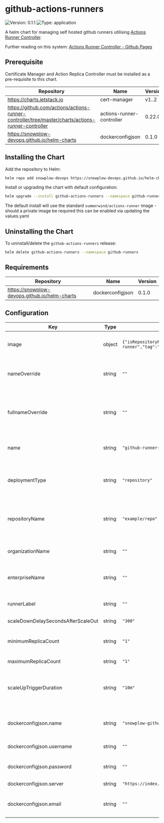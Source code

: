 # github-actions-runners

![Version: 0.1.1](https://img.shields.io/badge/Version-0.1.1-informational?style=flat-square) ![Type: application](https://img.shields.io/badge/Type-application-informational?style=flat-square)

A helm chart for managing self hosted github runners utilising [Actions Runner Controller](https://github.com/actions-runner-controller/actions-runner-controller).

Further reading on this system: [Actions Runner Controller - Github Pages](https://actions-runner-controller.github.io/actions-runner-controller/)

## Prerequisite

Certificate Manager and Action Replica Controller must be installed as a pre-requisite to this chart.

| Repository | Name | Version |
|------------|------|---------|
| <https://charts.jetstack.io> | cert-manager | v1..2 |
| <https://github.com/actions/actions-runner-controller/tree/master/charts/actions-runner-controller> | actions-runner-controller | 0.22.0 |
| <https://snowplow-devops.github.io/helm-charts> | dockerconfigjson | 0.1.0 |

## Installing the Chart

Add the repository to Helm:

```bash
helm repo add snowplow-devops https://snowplow-devops.github.io/helm-charts
```

Install or upgrading the chart with default configuration:

```bash
helm upgrade --install github-actions-runners --namespace github-runners --create-namespace --set runnerDeployment.githubRepo="example/repo" --set runnerDeployment.runnerNamespace="github-runners" snowplow-devops/github-actions-runners
```

The default install will use the standard `summerwind/actions-runner` image - should a private image be required this can be enabled via updating the values.yaml

## Uninstalling the Chart

To uninstall/delete the `github-actions-runners` release:

```bash
helm delete github-actions-runners --namespace github-runners
```

## Requirements

| Repository | Name | Version |
|------------|------|---------|
| <https://snowplow-devops.github.io/helm-charts> | dockerconfigjson | 0.1.0 |

## Configuration

| Key | Type | Default | Description |
|-----|------|---------|-------------|
| image | object | `{"isRepositoryPrivate":false,"pullPolicy":"IfNotPresent","runnerImage":"summerwind/actions-runner","tag":"latest"}` | Define the image for the runners to be deployed with. |
| nameOverride | string | `""` | Overrides the name given to the deployment (default: .Release.Name) |
| fullnameOverride | string | `""` | Overrides the full-name given to the deployment resources (default: .Release.Name) |
| name | string | `"github-runner-deployment"` | Declare the name of the runner deployment |
| deploymentType | string | `"repository"` | Select Deploment type - [ repository / organization / enterprise ] |
| repositoryName | string | `"example/repo"` | For use with repository deployment type - Add repo for runner deployment |
| organizationName | string | `""` | For use with organization deployment type |
| enterpriseName | string | `""` | For use with enterprise deployment type |
| runnerLabel | string | `""` | Declare the label attached to the runner deployment |
| scaleDownDelaySecondsAfterScaleOut | string | `"300"` |  |
| minimumReplicaCount | string | `"1"` | Declare the minimum and maximum available runners |
| maximumReplicaCount | string | `"1"` |  |
| scaleUpTriggerDuration | string | `"10m"` | Maximum time that a runner should exist after scale up activity without an assigned workflow. |
| dockerconfigjson.name | string | `"snowplow-github-runner-deployment-dockerhub"` | Name of the secret to use for the private repository |
| dockerconfigjson.username | string | `""` | Username for the private repository |
| dockerconfigjson.password | string | `""` | Password for the private repository |
| dockerconfigjson.server | string | `"https://index.docker.io/v1/"` | Repository server URL |
| dockerconfigjson.email | string | `""` | Email address for user of the private repository
